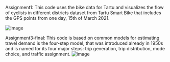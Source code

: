 Assignment1: This code uses the bike data for Tartu and visualizes the flow of cyclists in different districts
dataset from Tartu Smart Bike that includes the GPS points from one day, 15th of March 2021.

![image](https://github.com/soniadas123/MobilityModelling/assets/131495230/63456684-7d5c-402e-b568-27b8a882d0a4)

Assignment3-final: This code is based on common models for estimating travel demand is the four-step model, that was introduced already in 1950s and is named for its four major steps: trip generation, trip distribution, mode choice, and traffic assignment.
![image](https://github.com/soniadas123/MobilityModelling/assets/131495230/c3199d53-9552-4fde-9400-b7c4290bd295)
